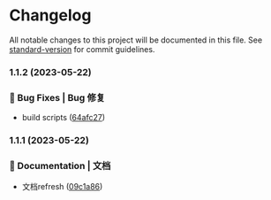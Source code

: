 # Changelog

All notable changes to this project will be documented in this file. See [standard-version](https://github.com/conventional-changelog/standard-version) for commit guidelines.

### 1.1.2 (2023-05-22)


### 🐛 Bug Fixes | Bug 修复

* build scripts ([64afc27](https://github.com/UzumakiHan/hfex-icon-plus/commit/64afc2781b0f5be5095e80fca194421d7318d846))

### 1.1.1 (2023-05-22)


### 📝 Documentation | 文档

* 文档refresh ([09c1a86](https://github.com/UzumakiHan/hfex-icon-plus/commit/09c1a86383d4a464d0b46e311d4e964528586d02))
